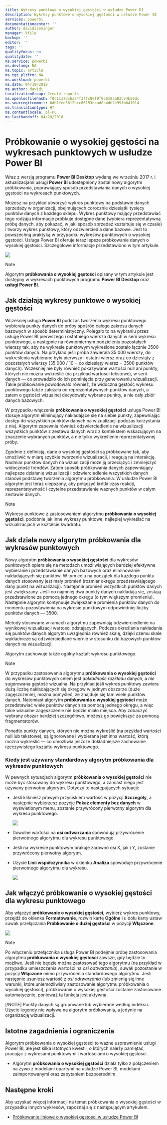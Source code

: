 ```yaml
---
title: Wykresy punktowe o wysokiej gęstości w usłudze Power BI
description: Wykresy punktowe o wysokiej gęstości w usłudze Power BI
services: powerbi
documentationcenter: ''
author: davidiseminger
manager: kfile
backup: ''
editor: ''
tags: ''
qualityfocus: no
qualitydate: ''
ms.service: powerbi
ms.devlang: NA
ms.topic: article
ms.tgt_pltfrm: NA
ms.workload: powerbi
ms.date: 04/19/2018
ms.author: davidi
LocalizationGroup: Create reports
ms.openlocfilehash: f0c1117dc6a74f3ffc8ef9f93610aa83c54b50dc
ms.sourcegitcommit: bdb1fee3612bcc66153dcad8c4db2e99fb041014
ms.translationtype: HT
ms.contentlocale: pl-PL
ms.lasthandoff: 04/28/2018
---
```

# <a name="high-density-sampling-in-power-bi-scatter-charts"></a>Próbkowanie o wysokiej gęstości na wykresach punktowych w usłudze Power BI
Wraz z wersją programu **Power BI Desktop** wydaną we wrześniu 2017 r. i aktualizacjami usługi **Power BI** udostępniony został nowy algorytm próbkowania, poprawiający sposób przedstawiania danych o wysokiej gęstości na wykresach punktowych.

Możesz na przykład utworzyć wykres punktowy na podstawie danych sprzedaży w organizacji, obejmujących corocznie dziesiątki tysięcy punktów danych z każdego sklepu. Wykres punktowy mający przedstawiać tego rodzaju informacje próbkuje dostępne dane (wybiera reprezentatywną próbę danych, aby pokazać, w jaki sposób sprzedaż kształtuje się w czasie) i tworzy wykres punktowy, który odzwierciedla dane bazowe. Jest to powszechną praktyką w przypadku wykresów punktowych o wysokiej gęstości. Usługa Power BI oferuje teraz lepsze próbkowanie danych o wysokiej gęstości. Szczegółowe informacje przedstawiono w tym artykule.

![](media/desktop-high-density-scatter-charts/high-density-scatter-charts_01.png)

> [!NOTE]
> Algorytm **próbkowania o wysokiej gęstości** opisany w tym artykule jest dostępny w wykresach punktowych programu **Power BI Desktop** oraz **usługi Power BI**.
> 
> 

## <a name="how-high-density-scatter-charts-work"></a>Jak działają wykresy punktowe o wysokiej gęstości
Wcześniej usługa **Power BI** podczas tworzenia wykresu punktowego wybierała punkty danych do próby spośród całego zakresu danych bazowych w sposób deterministyczny. Polegało to na wybraniu przez usługę Power BI pierwszego i ostatniego wiersza danych w serii wykresu punktowego, a następnie na równomiernym podzieleniu pozostałych wierszy tak, aby na wykresie punktowym wykreślone zostało łącznie 3500 punktów danych. Na przykład jeśli próba zawierała 35 000 wierszy, do wykreślenia wybierane były pierwszy i ostatni wiersz oraz co dziesiąty z pozostałych wierszy (35 000 / 10 = co dziesiąty wiersz = 3500 punktów danych). Wcześniej nie były również pokazywane wartości null ani punkty, których nie można wykreślić (na przykład wartości tekstowe), w serii danych — co prowadziło do ich pominięcia przy generowaniu wizualizacji. Takie próbkowanie powodowało również, że widoczna gęstość wykresu punktowego także zależała od reprezentatywnych punktów danych, a zatem o gęstości wizualnej decydowały wybrane punkty, a nie cały zbiór danych bazowych.

W przypadku włączenia **próbkowania o wysokiej gęstości** usługa Power BI stosuje algorytm eliminujący nakładające się na siebie punkty, zapewniając dostęp do wszystkich punktów danych na wizualizacji podczas korzystania z niej. Algorytm zapewnia również odzwierciedlenie na wizualizacji wszystkich punktów z zestawu danych wraz z kontekstem wskazującym na znaczenie wybranych punktów, a nie tylko wykreślenie reprezentatywnej próby.

Zgodnie z definicją, dane o wysokiej gęstości są próbkowane tak, aby umożliwić w miarę szybkie tworzenie wizualizacji, i reagują na interakcję. Nadmiar punktów danych na wizualizacji może ją przeciążyć i zmniejszyć widoczność trendów. Zatem sposób próbkowania danych zapewniający najlepsze działanie wizualizacji i odzwierciedlenie wszystkich danych stanowi podstawę tworzenia algorytmu próbkowania. W usłudze Power BI algorytm jest teraz ulepszony, aby połączyć krótki czas reakcji, reprezentatywność i czytelne przedstawienie ważnych punktów w całym zestawie danych.

> [!NOTE]
> Wykresy punktowe z zastosowaniem algorytmu **próbkowania o wysokiej gęstości**, podobnie jak inne wykresy punktowe, najlepiej wykreślać na wizualizacjach w kształcie kwadratu.
> 
> 

## <a name="how-the-new-scatter-chart-sampling-algorithm-works"></a>Jak działa nowy algorytm próbkowania dla wykresów punktowych
Nowy algorytm **próbkowania o wysokiej gęstości** dla wykresów punktowych opiera się na metodach umożliwiających bardziej efektywne wybieranie i przedstawianie danych bazowych oraz eliminowanie nakładających się punktów. W tym celu na początek dla każdego punktu danych stosowany jest mały promień (rozmiar okręgu przedstawiającego dany punkt na wizualizacji). Następnie promień wszystkich punktów danych jest zwiększany. Jeśli co najmniej dwa punkty danych nakładają się, zostają przedstawione za pomocą jednego okręgu (o tym większym promieniu). Następnie algorytm kontynuuje zwiększanie promienia punktów danych do momentu pozostawienia na wykresie punktowym odpowiedniej liczby punktów danych — 3500.

Metody stosowane w ramach algorytmu zapewniają odzwierciedlenie na wynikowej wizualizacji wartości odstających. Podczas określania nakładania się punktów danych algorytm uwzględnia również skalę, dzięki czemu skale wykładnicze są odzwierciedlane wiernie w stosunku do bazowych punktów danych na wizualizacji.

Algorytm zachowuje także ogólny kształt wykresu punktowego.

> [!NOTE]
> W przypadku zastosowania algorytmu **próbkowania o wysokiej gęstości** do wykresów punktowych celem jest *dokładność rozkładu* danych, a *nie* sugerowana gęstość wizualna. Na przykład jeśli wykres punktowy zawiera dużą liczbę nakładających się okręgów w jednym obszarze (duże zagęszczenie), można pomyśleć, że znajduje się tam wiele punktów danych. Natomiast algorytm **próbkowania o wysokiej gęstości** może przedstawiać wiele punktów danych za pomocą jednego okręgu, a więc takie wizualne zagęszczenie nie będzie miało miejsca. Aby zobaczyć wybrany obszar bardziej szczegółowo, możesz go powiększyć za pomocą fragmentatorów.
> 
> 

Ponadto punkty danych, których nie można wykreślić (na przykład wartości null lub tekstowe), są ignorowane i wybierana jest inna wartość, którą można wykreślić — co umożliwia jeszcze dokładniejsze zachowanie rzeczywistego kształtu wykresu punktowego.

### <a name="when-the-standard-algorithm-for-scatter-charts-is-used"></a>Kiedy jest używany standardowy algorytm próbkowania dla wykresów punktowych
W pewnych sytuacjach algorytm **próbkowania o wysokiej gęstości** nie może być stosowany do wykresu punktowego, a zamiast niego jest używany pierwotny algorytm. Dotyczy to następujących sytuacji:

* Jeśli klikniesz prawym przyciskiem wartość w pozycji **Szczegóły**, a następnie wybierzesz pozycję **Pokaż elementy bez danych** w wyświetlonym menu, zostanie przywrócony pierwotny algorytm dla wykresu punktowego.
  
  ![](media/desktop-high-density-scatter-charts/high-density-scatter-charts_02.png)
* Dowolne wartości na **osi odtwarzania** spowodują przywrócenie pierwotnego algorytmu dla wykresu punktowego.
* Jeśli na wykresie punktowym brakuje zarówno osi X, jak i Y, zostanie przywrócony pierwotny algorytm.
* Użycie **Linii współczynnika** w okienku **Analiza** spowoduje przywrócenie pierwotnego algorytmu dla wykresu.
  
  ![](media/desktop-high-density-scatter-charts/high-density-scatter-charts_03.png)

## <a name="how-to-turn-on-high-density-sampling-for-a-scatter-chart"></a>Jak włączyć próbkowanie o wysokiej gęstości dla wykresu punktowego
Aby włączyć **próbkowanie o wysokiej gęstości**, wybierz wykres punktowy, przejdź do okienka **Formatowanie**, rozwiń kartę **Ogólne** i u dołu karty ustaw suwak przełączania **Próbkowanie o dużej gęstości** w pozycji **Włączone**.

![](media/desktop-high-density-scatter-charts/high-density-scatter-charts_04.png)

> [!NOTE]
> Po włączeniu przełącznika usługa Power BI podejmie próbę zastosowania algorytmu **próbkowania o wysokiej gęstości** zawsze, gdy będzie to możliwe. Jeśli nie będzie można zastosować tego algorytmu (na przykład w przypadku umieszczenia wartości na *osi odtwarzania*), suwak pozostanie w pozycji **Włączone** mimo przywrócenia standardowego algorytmu. Jeśli następnie usuniesz wartość z *osi odtwarzania* (lub zmienią się inne warunki, które uniemożliwiały zastosowanie algorytmu próbkowania o wysokiej gęstości), próbkowanie o wysokiej gęstości zostanie zastosowane automatycznie, ponieważ ta funkcja jest aktywna.
> 
> [!NOTE]
> Punkty danych są grupowane lub wybierane według indeksu. Użycie legendy nie wpływa na algorytm próbkowania, a jedynie na organizację wizualizacji.
> 
> 

## <a name="considerations-and-limitations"></a>Istotne zagadnienia i ograniczenia
Algorytm próbkowania o wysokiej gęstości to ważne usprawnienie usługi Power BI, ale jest kilka istotnych kwestii, o których należy pamiętać, pracując z wykresami punktowymi i wartościami o wysokiej gęstości.

* Algorytm **próbkowania o wysokiej gęstości** działa tylko z połączeniem na żywo z modelami opartymi na usłudze Power BI, modelami zaimportowanymi oraz zapytaniem bezpośrednim.

## <a name="next-steps"></a>Następne kroki
Aby uzyskać więcej informacji na temat próbkowania o wysokiej gęstości w przypadku innych wykresów, zapoznaj się z następującym artykułem.

* [Próbkowanie liniowe o wysokiej gęstości w usłudze Power BI](desktop-high-density-sampling.md)

